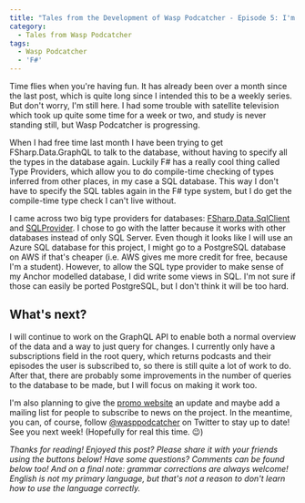 ```yaml
---
title: "Tales from the Development of Wasp Podcatcher - Episode 5: I'm still here"
category:
  - Tales from Wasp Podcatcher
tags:
  - Wasp Podcatcher
  - 'F#'
---
```


Time flies when you're having fun. It has already been over a month since the last post, which is quite long since I intended this to be a weekly series. But don't worry, I'm still here. I had some trouble with satellite television which took up quite some time for a week or two, and study is never standing still, but Wasp Podcatcher is progressing.

When I had free time last month I have been trying to get FSharp.Data.GraphQL to talk to the database, without having to specify all the types in the database again. Luckily F# has a really cool thing called Type Providers, which allow you to do compile-time checking of types inferred from other places, in my case a SQL database. This way I don't have to specify the SQL tables again in the F# type system, but I do get the compile-time type check I can't live without.

<!-- more -->

I came across two big type providers for databases: [FSharp.Data.SqlClient](fsprojects.github.io/FSharp.Data.SqlClient/) and [SQLProvider](fsprojects.github.io/SQLProvider/). I chose to go with the latter because it works with other databases instead of only SQL Server. Even though it looks like I will use an Azure SQL database for this project, I might go to a PostgreSQL database on AWS if that's cheaper (i.e. AWS gives me more credit for free, because I'm a student). However, to allow the SQL type provider to make sense of my Anchor modelled database, I did write some views in SQL. I'm not sure if those can easily be ported PostgreSQL, but I don't think it will be too hard.

## What's next?
I will continue to work on the GraphQL API to enable both a normal overview of the data and a way to just query for changes. I currently only have a subscriptions field in the root query, which returns podcasts and their episodes the user is subscribed to, so there is still quite a lot of work to do. After that, there are probably some improvements in the number of queries to the database to be made, but I will focus on making it work too.

I'm also planning to give the [promo website](https://wasppodcatcher.com) an update and maybe add a mailing list for people to subscribe to news on the project. In the meantime, you can, of course, follow [@wasppodcatcher](https://twitter.com/wasppodcatcher) on Twitter to stay up to date! See you next week! (Hopefully for real this time. 😉)

*Thanks for reading! Enjoyed this post? Please share it with your friends using the buttons below! Have some questions? Comments can be found below too! And on a final note: grammar corrections are always welcome! English is not my primary language, but that's not a reason to don't learn how to use the language correctly.*